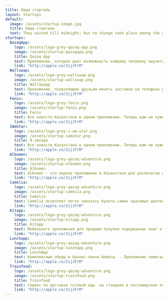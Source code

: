 ```yaml
---
title: Наши стартапы
layout: Startups
default:
  image: /assets/startup-image.jpg
  title: Наши стартапы
  text: They waited till midnight; but no change took place among the guards, and it became apparent that thei yielding to sleep could not be counted on. They waited till midnight; but no change took place among the guards, and it became apparent that their yielding to sleep could not be counted on.
startups:
  QazaqApp:
    logo: /assets/logo-grey-qazaq-app.png
    image: /assets/startup-qazaqapp.png
    title: Qazaq App
    text: Приложение, которое дает возможность каждому человеку выучить казахский язык, используя современные технологии и специально разработанную методику. Теперь вы сможете не только увеличить свой словарный запас, но и узнать интересные факты о городах Казахстана и известных казахских батырах.
    link: "http://apple.co/2ijJFrM"
  Wallswap:
    logo: /assets/logo-grey-wallswap.png
    image: /assets/startup-wallswap.png
    title: WallSwapp
    text: Приложение, позволяющее друзьям менять заставки на телефоне друг друга.
    link: "http://apple.co/2ijJFrM"
  Fenix:
    logo: /assets/logo-grey-fenix.png
    image: /assets/startup-fenix.png
    title: Fenix
    text: Все новости Казахстана в одном приложении. Теперь вам не нужно перебегать из одного приложения в другое для поиска новостей от ваших любимых ресурсов. Феникс - все последние новости Казахстана и мира в одно касание.
    link: "http://apple.co/2ijJFrM"
  IAmStar:
    logo: /assets/logo-grey-i-am-star.png
    image: /assets/startup-iamstar.png
    title: Я звезда
    text: Все новости Казахстана в одном приложении. Теперь вам не нужно перебегать из одного приложения в другое для поиска новостей от ваших любимых ресурсов. Феникс - все последние новости Казахстана и мира в одно касание.
    link: "http://apple.co/2ijJFrM"
  Albumen:
    logo: /assets/logo-grey-qazaq-adventure.png
    image: /assets/startup-albumen.png
    title: Albumen
    text: Albumen - это первое приложение в Казахстане для распечатки фотоальбомов с вашего смартфона. Большинство фотографии навсегда остаются в памяти наших телефонов. Мы считаем, что многие из них были бы прекрасны в печатном виде! Наш сервис позволяет распечатывать фотографии в виде альбомов прямо с вашего телефона.
    link: "http://apple.co/2ijJFrM"
  Camelia:
    logo: /assets/logo-grey-qazaq-adventure.png
    image: /assets/startup-cameila.png
    title: Camelia
    text: Camelia позволяет легко заказать букеты самых красивых цветов в городах Астана и Алматы для дорогих Вам людей на праздники или просто так. Вы можете оплатить букет по кредитной карточке или заплатить наличными курьеру .
    link: "http://apple.co/2ijJFrM"
  Kitapp:
    logo: /assets/logo-grey-qazaq-adventure.png
    image: /assets/startup-kitapp.png
    title: Kitapp
    text: Мобильного приложения для продажи покупки подержанных книг и учебников. Идея Kitapp – создать букинист в мобильном телефоне.
    link: "http://apple.co/2ijJFrM"
  Lunchapp:
    logo: /assets/logo-grey-qazaq-adventure.png
    image: /assets/startup-lunchapp.png
    title: LunchApp
    text: Комплексные обеды и бизнес-ланчи Алматы  - Приложение помогает в поиске комплексных обедов, бизнес-ланчей и шведских столов от самых лучших заведении города Алматы. Вы можете сделать свой выбор, опираясь на местоположение, фотографии и кратком описание заведений. Технологии дополненной реальности поможет вам сделать быстрый выбор, а фотографии 360 градусов заведений оценить атмосферу заведения прямо с вашего телефона.
    link: "http://apple.co/2ijJFrM"
  Trainfood:
    logo: /assets/logo-grey-qazaq-adventure.png
    image: /assets/startup-trainfood.png
    title: Trainfood
    text: Сервис по доставке готовой еды  на станциях в пассажирские поезда.
    link: "http://apple.co/2ijJFrM"
---
```

